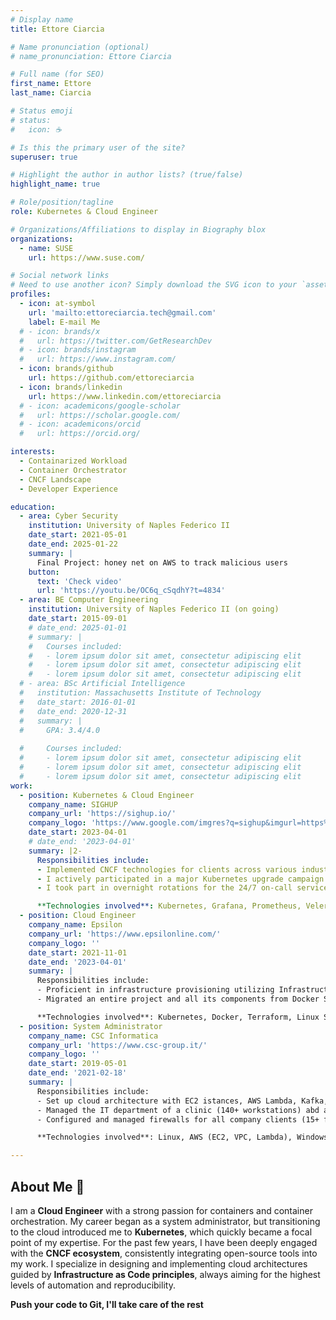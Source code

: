 ```yaml
---
# Display name
title: Ettore Ciarcia

# Name pronunciation (optional)
# name_pronunciation: Ettore Ciarcia

# Full name (for SEO)
first_name: Ettore
last_name: Ciarcia

# Status emoji
# status:
#   icon: ☕️

# Is this the primary user of the site?
superuser: true

# Highlight the author in author lists? (true/false)
highlight_name: true

# Role/position/tagline
role: Kubernetes & Cloud Engineer

# Organizations/Affiliations to display in Biography blox
organizations:
  - name: SUSE
    url: https://www.suse.com/

# Social network links
# Need to use another icon? Simply download the SVG icon to your `assets/media/icons/` folder.
profiles:
  - icon: at-symbol
    url: 'mailto:ettoreciarcia.tech@gmail.com'
    label: E-mail Me
  # - icon: brands/x
  #   url: https://twitter.com/GetResearchDev
  # - icon: brands/instagram
  #   url: https://www.instagram.com/
  - icon: brands/github
    url: https://github.com/ettoreciarcia
  - icon: brands/linkedin
    url: https://www.linkedin.com/ettoreciarcia
  # - icon: academicons/google-scholar
  #   url: https://scholar.google.com/
  # - icon: academicons/orcid
  #   url: https://orcid.org/

interests:
  - Containarized Workload
  - Container Orchestrator
  - CNCF Landscape
  - Developer Experience

education:
  - area: Cyber Security
    institution: University of Naples Federico II
    date_start: 2021-05-01
    date_end: 2025-01-22
    summary: |
      Final Project: honey net on AWS to track malicious users
    button:
      text: 'Check video'
      url: 'https://youtu.be/OC6q_cSqdhY?t=4834'
  - area: BE Computer Engineering
    institution: University of Naples Federico II (on going)
    date_start: 2015-09-01
    # date_end: 2025-01-01
    # summary: |
    #   Courses included:
    #   - lorem ipsum dolor sit amet, consectetur adipiscing elit
    #   - lorem ipsum dolor sit amet, consectetur adipiscing elit
    #   - lorem ipsum dolor sit amet, consectetur adipiscing elit
  # - area: BSc Artificial Intelligence
  #   institution: Massachusetts Institute of Technology
  #   date_start: 2016-01-01
  #   date_end: 2020-12-31
  #   summary: |
  #     GPA: 3.4/4.0
      
  #     Courses included:
  #     - lorem ipsum dolor sit amet, consectetur adipiscing elit
  #     - lorem ipsum dolor sit amet, consectetur adipiscing elit
  #     - lorem ipsum dolor sit amet, consectetur adipiscing elit
work:
  - position: Kubernetes & Cloud Engineer
    company_name: SIGHUP
    company_url: 'https://sighup.io/'
    company_logo: 'https://www.google.com/imgres?q=sighup&imgurl=https%3A%2F%2Favatars.githubusercontent.com%2Fu%2F29403644%3Fs%3D280%26v%3D4&imgrefurl=https%3A%2F%2Fgithub.com%2Fsighupio&docid=u5WP2AXiDhk-tM&tbnid=a3zWwAd8bqbVZM&vet=12ahUKEwjWhOWsm_eHAxWp1gIHHYwHEpMQM3oECGsQAA..i&w=280&h=280&hcb=2&ved=2ahUKEwjWhOWsm_eHAxWp1gIHHYwHEpMQM3oECGsQAA'
    date_start: 2023-04-01
    # date_end: '2023-04-01'
    summary: |2-
      Responsibilities include:
      - Implemented CNCF technologies for clients across various industries, managing the deployment of networking, storage, monitoring, and disaster recovery solutions within Kubernetes clusters
      - I actively participated in a major Kubernetes upgrade campaign (25+ clusters) aimed at upgrading client clusters to the latest available versions (100+ version upgrades achieved with minimal downtime and without exceeding the error budget). This initiative provided me with an opportunity to significantly enhance my expertise across a wide spectrum of internal cluster services. I executed these operations on leading cloud providers, as well as on-premise environments utilizing vSphere.
      - I took part in overnight rotations for the 24/7 on-call service for critical clients and actively monitored live streaming services that experienced heavy traffic during live broadcasts (>2000 requests per second)

      **Technologies involved**: Kubernetes, Grafana, Prometheus, Velero, NGINX Ingress Controller, AWS, Azure, Terraform, Ansible, Kong Gateway
  - position: Cloud Engineer
    company_name: Epsilon
    company_url: 'https://www.epsilonline.com/'
    company_logo: ''
    date_start: 2021-11-01
    date_end: '2023-04-01'
    summary: |
      Responsibilities include:
      - Proficient in infrastructure provisioning utilizing Infrastructure as Code (IaC) policies across leading cloud providers via Terraform Cloud or with self managed state (25+ projects). Experience in designing and implementing pipelines for seamless container deployments on Kubernetes and Amazon Elastic Container Service (ECS)
      - Migrated an entire project and all its components from Docker Swarm (on premise) to Kubernetes (OKE) and created pipelines for each service to enable automatic build and deployment

      **Technologies involved**: Kubernetes, Docker, Terraform, Linux System, AWS Services (EKS, ECS, ECR, EC2, VPC, Lambda,S3, CDN, Pipeline Stack, IAM), Oracle Cloud
  - position: System Administrator 
    company_name: CSC Informatica
    company_url: 'https://www.csc-group.it/'
    company_logo: ''
    date_start: 2019-05-01
    date_end: '2021-02-18'
    summary: |
      Responsibilities include:
      - Set up cloud architecture with EC2 istances, AWS Lambda, Kafka, MongoDB, Nginx and ELK stack to map road accidents. Data collection using sensors on a RaspberryPi.
      - Managed the IT department of a clinic (140+ workstations) abd and the connections with the medical devices in the clinic’s laboratory. Migrated nearly all end-of-life devices to more supported versions. Network troubleshooting, experience Windows and Linux Server. User management and related privileges within Active Directory
      - Configured and managed firewalls for all company clients (15+ firewalls), including user profile management for approximately 150 users for VPN access. • Reorganized backup policies for many of the clients for whom I managed the storage aspect, implementing a 3-2-1 backup strategy from scratch

      **Technologies involved**: Linux, AWS (EC2, VPC, Lambda), Windows Server

---
```


## About Me 👾

I am a **Cloud Engineer** with a strong passion for containers and container orchestration. My career began as a system administrator, but transitioning to the cloud introduced me to **Kubernetes**, which quickly became a focal point of my expertise. For the past few years, I have been deeply engaged with the **CNCF ecosystem**, consistently integrating open-source tools into my work. I specialize in designing and implementing cloud architectures guided by **Infrastructure as Code principles**, always aiming for the highest levels of automation and reproducibility.

**Push your code to Git, I'll take care of the rest**